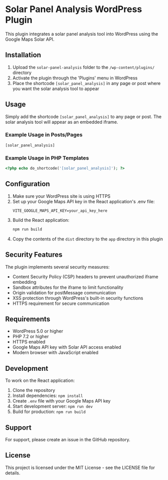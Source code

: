 # Solar Panel Analysis WordPress Plugin

This plugin integrates a solar panel analysis tool into WordPress using the Google Maps Solar API.

## Installation

1. Upload the `solar-panel-analysis` folder to the `/wp-content/plugins/` directory
2. Activate the plugin through the 'Plugins' menu in WordPress
3. Place the shortcode `[solar_panel_analysis]` in any page or post where you want the solar analysis tool to appear

## Usage

Simply add the shortcode `[solar_panel_analysis]` to any page or post. The solar analysis tool will appear as an embedded iframe.

### Example Usage in Posts/Pages

```
[solar_panel_analysis]
```

### Example Usage in PHP Templates

```php
<?php echo do_shortcode('[solar_panel_analysis]'); ?>
```

## Configuration

1. Make sure your WordPress site is using HTTPS
2. Set up your Google Maps API key in the React application's .env file:
   ```
   VITE_GOOGLE_MAPS_API_KEY=your_api_key_here
   ```
3. Build the React application:
   ```bash
   npm run build
   ```
4. Copy the contents of the `dist` directory to the `app` directory in this plugin

## Security Features

The plugin implements several security measures:
- Content Security Policy (CSP) headers to prevent unauthorized iframe embedding
- Sandbox attributes for the iframe to limit functionality
- Origin validation for postMessage communication
- XSS protection through WordPress's built-in security functions
- HTTPS requirement for secure communication

## Requirements

- WordPress 5.0 or higher
- PHP 7.2 or higher
- HTTPS enabled
- Google Maps API key with Solar API access enabled
- Modern browser with JavaScript enabled

## Development

To work on the React application:

1. Clone the repository
2. Install dependencies: `npm install`
3. Create `.env` file with your Google Maps API key
4. Start development server: `npm run dev`
5. Build for production: `npm run build`

## Support

For support, please create an issue in the GitHub repository.

## License

This project is licensed under the MIT License - see the LICENSE file for details.
